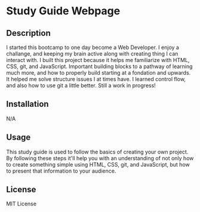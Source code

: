# Study Guide Webpage

## Description

I started this bootcamp to one day become a Web Developer. I enjoy a challange, and keeping my brain active along with creating thing I can interact with. 
I built this project because it helps me familiarize with HTML, CSS, git, and JavaScript. Important building blocks to a pathway of learning much more, and how to properly build starting at a fondation and upwards.
It helped me solve structure issues I at times have.
I learned control flow, and also how to use git a little better. Still a work in progress!

## Installation

N/A

## Usage

This study guide is used to follow the basics of creating your own project. By following these steps it'll help you with an understanding of not only how to create something simple using HTML, CSS, git, and JavaScript, but how to present that information to your audience. 

## License
MIT License